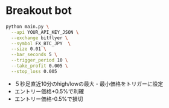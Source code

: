 # Breakout bot

```bash
python main.py \
  --api YOUR_API_KEY_JSON \
  --exchange bitflyer \
  --symbol FX_BTC_JPY  \
  --size 0.01 \
  --bar_seconds 5 \
  --trigger_period 10 \
  --take_profit 0.005 \
  --stop_loss 0.005
```

- ５秒足直近10分のhigh/lowの最大・最小価格をトリガーに設定
- エントリー価格+0.5%で利確
- エントリー価格-0.5%で損切
